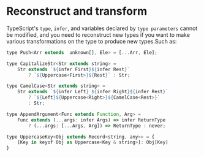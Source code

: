 <!--
 * @Author: Ada J
 * @Date: 2023-01-09 13:45:09
 * @LastEditTime: 2023-01-09 14:57:43
 * @Description: 
-->
# Reconstruct and transform

TypeScript's `type`, `infer`, and variables declared by `type parameters` cannot be modified, and you need to reconstruct new types if you want to make various transformations on the type to produce new types.Such as:

```js
type Push<Arr extends  unknown[], Ele> = [...Arr, Ele];
```

```js
type CapitalizeStr<Str extends string> = 
    Str extends `${infer First}${infer Rest}` 
        ? `${Uppercase<First>}${Rest}` : Str;
```

```js
type CamelCase<Str extends string> = 
    Str extends `${infer Left}_${infer Right}${infer Rest}`
        ? `${Left}${Uppercase<Right>}${CamelCase<Rest>}`
        : Str;
```

```js
type AppendArgument<Func extends Function, Arg> = 
    Func extends (...args: infer Args) => infer ReturnType 
        ? (...args: [...Args, Arg]) => ReturnType : never;
```

```js
type UppercaseKey<Obj extends Record<string, any>> = { 
    [Key in keyof Obj as Uppercase<Key & string>]: Obj[Key]
}
```